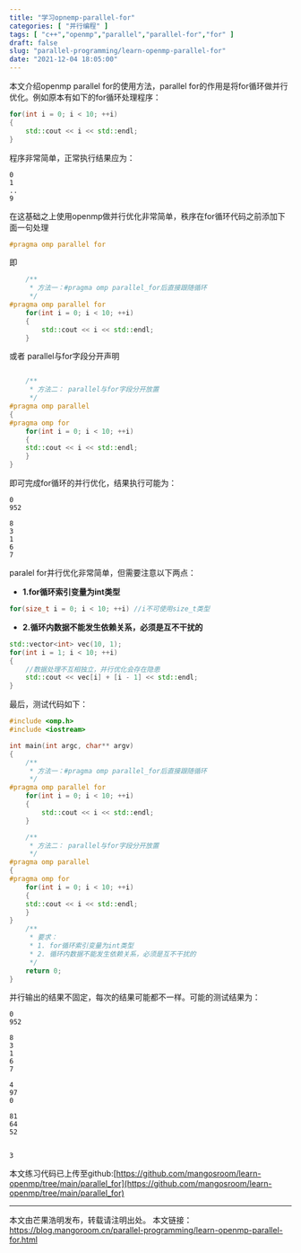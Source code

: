```yaml
---
title: "学习opnemp-parallel-for"
categories: [ "并行编程" ]
tags: [ "c++","openmp","parallel","parallel-for","for" ]
draft: false
slug: "parallel-programming/learn-openmp-parallel-for"
date: "2021-12-04 18:05:00"
---
```


 

本文介绍openmp parallel for的使用方法，parallel for的作用是将for循环做并行优化。例如原本有如下的for循环处理程序：

```cpp
for(int i = 0; i < 10; ++i)
{
    std::cout << i << std::endl;
}
```

程序非常简单，正常执行结果应为：

```
0
1
..
9
```
在这基础之上使用openmp做并行优化非常简单，秩序在for循环代码之前添加下面一句处理

```cpp
#pragma omp parallel for
```
即

```cpp
    /**
     * 方法一：#pragma omp parallel_for后直接跟随循环
     */
#pragma omp parallel for
    for(int i = 0; i < 10; ++i)
    {
        std::cout << i << std::endl;
    }
```
或者 parallel与for字段分开声明

```cpp

    /**
     * 方法二： parallel与for字段分开放置
     */
#pragma omp parallel 
{
#pragma omp for
    for(int i = 0; i < 10; ++i)
    {
	std::cout << i << std::endl;
    }
}
```

即可完成for循环的并行优化，结果执行可能为：

```
0
952

8
3
1
6
7
```

paralel for并行优化非常简单，但需要注意以下两点：

- **1.for循环索引变量为int类型**

```cpp
for(size_t i = 0; i < 10; ++i) //i不可使用size_t类型
```

- **2.循环内数据不能发生依赖关系，必须是互不干扰的**

```cpp
std::vector<int> vec(10, 1);
for(int i = 1; i < 10; ++i)
{
    //数据处理不互相独立，并行优化会存在隐患
    std::cout << vec[i] + [i - 1] << std::endl;
}
```

最后，测试代码如下：

```cpp
#include <omp.h>
#include <iostream>

int main(int argc, char** argv)
{
    /**
     * 方法一：#pragma omp parallel_for后直接跟随循环
     */
#pragma omp parallel for
    for(int i = 0; i < 10; ++i)
    {
        std::cout << i << std::endl;
    }

    /**
     * 方法二： parallel与for字段分开放置
     */
#pragma omp parallel 
{
#pragma omp for
    for(int i = 0; i < 10; ++i)
    {
	std::cout << i << std::endl;
    }
}
    /**
     * 要求：
     * 1. for循环索引变量为int类型
     * 2. 循环内数据不能发生依赖关系，必须是互不干扰的
     */
    return 0;
}
```
并行输出的结果不固定，每次的结果可能都不一样。可能的测试结果为：

```
0
952

8
3
1
6
7

4
97
0

81
64
52


3
```

本文练习代码已上传至github:[https://github.com/mangosroom/learn-openmp/tree/main/parallel_for](https://github.com/mangosroom/learn-openmp/tree/main/parallel_for)


----

本文由芒果浩明发布，转载请注明出处。
本文链接：https://blog.mangoroom.cn/parallel-programming/learn-openmp-parallel-for.html

